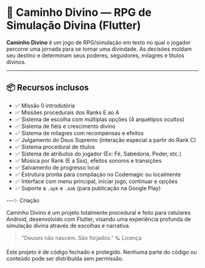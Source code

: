 # 🌟 Caminho Divino — RPG de Simulação Divina (Flutter)

**Caminho Divino** é um jogo de RPG/simulação em texto no qual o jogador percorre uma jornada para se tornar uma divindade. As decisões moldam seu destino e determinam seus poderes, seguidores, milagres e títulos divinos.

---

## 📦 Recursos inclusos

- ✅ Missão 0 introdutória  
- ✅ Missões procedurais dos Ranks E ao A  
- ✅ Sistema de escolha com múltiplas opções (4 arquétipos ocultos)  
- ✅ Sistema de fiéis e crescimento divino  
- ✅ Sistema de milagres com recompensas e efeitos  
- ✅ Julgamento do Deus Supremo (interação especial a partir do Rank C)  
- ✅ Sistema procedural de títulos  
- ✅ Sistema de atributos do jogador (Ex: Fé, Sabedoria, Poder, etc.)  
- ✅ Música por Rank (E a Sss), efeitos sonoros e transições  
- ✅ Salvamento de progresso local  
- ✅ Estrutura pronta para compilação no Codemagic ou localmente  
- ✅ Interface com menu principal, iniciar jogo, continuar e opções  
- ✅ Suporte a `.apk` e `.aab` (para publicação na Google Play)

---✨ Criação

Caminho Divino é um projeto totalmente procedural e feito para celulares Android, desenvolvido com Flutter, visando uma experiência profunda de simulação divina através de escolhas e narrativa.

> "Deuses não nascem. São forjados."
> 🪐 Licença

Este projeto é de código fechado e protegido. Nenhuma parte do código ou conteúdo pode ser distribuída sem permissão.
